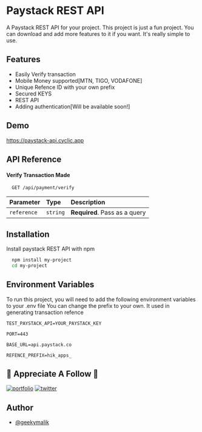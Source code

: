 
# Paystack REST API

A Paystack REST API for your project. This project is just a fun project. You can download
and add more features to it if you want. It's really simple to use.



## Features

- Easily Verify transaction
- Mobile Money supported[MTN, TIGO, VODAFONE]
- Unique Refence ID with your own prefix
- Secured KEYS
- REST API
- Adding authentication[Will be available soon!]




## Demo
https://paystack-api.cyclic.app




## API Reference

#### Verify Transaction Made

```http
  GET /api/payment/verify
```

| Parameter | Type     | Description                |
| :-------- | :------- | :------------------------- |
| `reference` | `string` | **Required**. Pass as a query

## Installation

Install paystack REST API with npm

```bash
  npm install my-project
  cd my-project
```


    
## Environment Variables

To run this project, you will need to add the following environment variables to your .env file
You can change the prefix to your own. It used in generating transaction refence

`TEST_PAYSTACK_API=YOUR_PAYSTACK_KEY`

`PORT=443`

`BASE_URL=api.paystack.co`

`REFENCE_PREFIX=hik_apps_`

## 🔗 Appreciate A Follow 🚀
[![portfolio](https://img.shields.io/badge/my_portfolio-000?style=for-the-badge&logo=ko-fi&logoColor=white)](https://geekymalik.xyz)
[![twitter](https://img.shields.io/badge/twitter-1DA1F2?style=for-the-badge&logo=twitter&logoColor=white)](https://twitter.com/umarabdul_malik)


## Author

- [@geekymalik](https://github.com/geekymalik)

